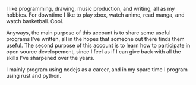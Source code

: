 I like programming, drawing, music production, and writing, all as my hobbies. For downtime I like to play xbox, watch anime, read manga, and watch basketball. Cool.

Anyways, the main purpose of this account is to share some useful programs I've written, all in the hopes that someone out there finds them useful. The second purpose of this account is to learn how to participate in open source developement, since I feel as if I can give back with all the skills I've sharpened over the years. 

I mainly program using nodejs as a career, and in my spare time I program using rust and python.
